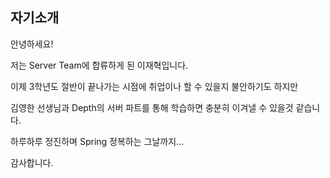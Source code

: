 ## 자기소개

안녕하세요!

저는 Server Team에 합류하게 된 이재혁입니다.

이제 3학년도 절반이 끝나가는 시점에 취업이나 할 수 있을지 불안하기도 하지만

김영한 선생님과 Depth의 서버 파트를 통해 학습하면 충분히 이겨낼 수 있을것 같습니다.

하루하루 정진하며 Spring 정복하는 그날까지...

감사합니다.